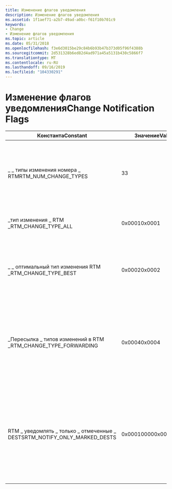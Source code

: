 ```yaml
---
title: Изменение флагов уведомления
description: Изменение флагов уведомления
ms.assetid: 1f1aef71-a2b7-49ad-a0bc-f61f10b701c9
keywords:
- Change
- Изменение флагов уведомления
ms.topic: article
ms.date: 05/31/2018
ms.openlocfilehash: f3e6d3015be29c84b6b93b47b373d05f96f4388b
ms.sourcegitcommit: 2d531328b6ed82d4ad971a45a5131b430c5866f7
ms.translationtype: MT
ms.contentlocale: ru-RU
ms.lasthandoff: 09/16/2019
ms.locfileid: "104330291"
---
```

# <a name="change-notification-flags"></a><span data-ttu-id="f82ce-105">Изменение флагов уведомления</span><span class="sxs-lookup"><span data-stu-id="f82ce-105">Change Notification Flags</span></span>



| <span data-ttu-id="f82ce-106">Константа</span><span class="sxs-lookup"><span data-stu-id="f82ce-106">Constant</span></span>                         | <span data-ttu-id="f82ce-107">Значение</span><span class="sxs-lookup"><span data-stu-id="f82ce-107">Value</span></span>      | <span data-ttu-id="f82ce-108">Описание</span><span class="sxs-lookup"><span data-stu-id="f82ce-108">Description</span></span>                                                                                                                                                           |
|----------------------------------|------------|-----------------------------------------------------------------------------------------------------------------------------------------------------------------------|
| <span data-ttu-id="f82ce-109">\_ \_ типы изменения номера \_ RTM</span><span class="sxs-lookup"><span data-stu-id="f82ce-109">RTM\_NUM\_CHANGE\_TYPES</span></span>          | <span data-ttu-id="f82ce-110">3</span><span class="sxs-lookup"><span data-stu-id="f82ce-110">3</span></span>          | <span data-ttu-id="f82ce-111">Указывает число типов изменений, которые в настоящее время используются диспетчером таблиц маршрутизации.</span><span class="sxs-lookup"><span data-stu-id="f82ce-111">Specifies the number of change types that are currently used by the routing table manager.</span></span>                                                                            |
| <span data-ttu-id="f82ce-112">\_тип изменения \_ RTM \_</span><span class="sxs-lookup"><span data-stu-id="f82ce-112">RTM\_CHANGE\_TYPE\_ALL</span></span>           | <span data-ttu-id="f82ce-113">0x0001</span><span class="sxs-lookup"><span data-stu-id="f82ce-113">0x0001</span></span>     | <span data-ttu-id="f82ce-114">Уведомляет клиента о любом изменении назначения.</span><span class="sxs-lookup"><span data-stu-id="f82ce-114">Notifies the client of any change to a destination.</span></span>                                                                                                                   |
| <span data-ttu-id="f82ce-115">\_ \_ оптимальный тип изменения RTM \_</span><span class="sxs-lookup"><span data-stu-id="f82ce-115">RTM\_CHANGE\_TYPE\_BEST</span></span>          | <span data-ttu-id="f82ce-116">0x0002</span><span class="sxs-lookup"><span data-stu-id="f82ce-116">0x0002</span></span>     | <span data-ttu-id="f82ce-117">Уведомляет клиента об изменениях в оптимальном маршруте или при изменении наилучшего маршрута.</span><span class="sxs-lookup"><span data-stu-id="f82ce-117">Notifies the client of changes to the best route, or when the best route changes.</span></span>                                                                                     |
| <span data-ttu-id="f82ce-118">\_Пересылка \_ типов изменений в RTM \_</span><span class="sxs-lookup"><span data-stu-id="f82ce-118">RTM\_CHANGE\_TYPE\_FORWARDING</span></span>    | <span data-ttu-id="f82ce-119">0x0004</span><span class="sxs-lookup"><span data-stu-id="f82ce-119">0x0004</span></span>     | <span data-ttu-id="f82ce-120">Уведомляет клиента о любых наиболее оптимальных изменениях маршрута, влияющих на перенаправление (например, изменения следующего прыжка).</span><span class="sxs-lookup"><span data-stu-id="f82ce-120">Notifies the client of any best route changes that affect forwarding (such as next hop changes).</span></span>                                                                      |
| <span data-ttu-id="f82ce-121">RTM \_ уведомлять \_ только \_ отмеченные \_ DESTS</span><span class="sxs-lookup"><span data-stu-id="f82ce-121">RTM\_NOTIFY\_ONLY\_MARKED\_DESTS</span></span> | <span data-ttu-id="f82ce-122">0x00010000</span><span class="sxs-lookup"><span data-stu-id="f82ce-122">0x00010000</span></span> | <span data-ttu-id="f82ce-123">Уведомляет клиента об изменениях назначений, помеченных клиентом.</span><span class="sxs-lookup"><span data-stu-id="f82ce-123">Notifies the client of changes to destinations that the client has marked.</span></span> <span data-ttu-id="f82ce-124">Если этот флаг не указан, отправляются сообщения уведомления об изменении для всех назначений.</span><span class="sxs-lookup"><span data-stu-id="f82ce-124">If this flag is not specified, change notification messages for all destinations are sent.</span></span> |



 

 

 




